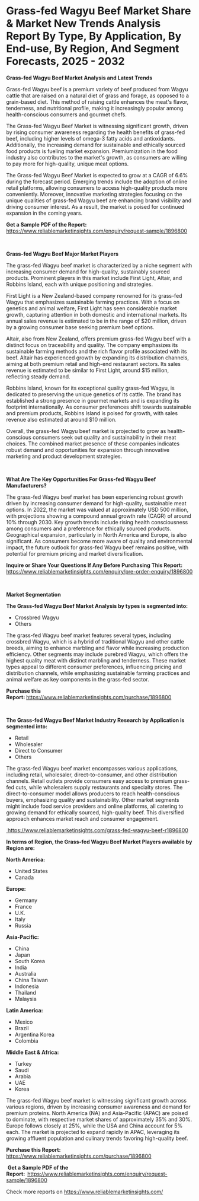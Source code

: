 <p><h1>Grass-fed Wagyu Beef Market Share & Market New Trends Analysis Report By Type, By Application, By End-use, By Region, And Segment Forecasts, 2025 - 2032</h1></p><p><strong>Grass-fed Wagyu Beef Market Analysis and Latest Trends</strong></p>
<p><p>Grass-fed Wagyu beef is a premium variety of beef produced from Wagyu cattle that are raised on a natural diet of grass and forage, as opposed to a grain-based diet. This method of raising cattle enhances the meat's flavor, tenderness, and nutritional profile, making it increasingly popular among health-conscious consumers and gourmet chefs.</p><p>The Grass-fed Wagyu Beef Market is witnessing significant growth, driven by rising consumer awareness regarding the health benefits of grass-fed beef, including higher levels of omega-3 fatty acids and antioxidants. Additionally, the increasing demand for sustainable and ethically sourced food products is fueling market expansion. Premiumization in the food industry also contributes to the market's growth, as consumers are willing to pay more for high-quality, unique meat options.</p><p>The Grass-fed Wagyu Beef Market is expected to grow at a CAGR of 6.6% during the forecast period. Emerging trends include the adoption of online retail platforms, allowing consumers to access high-quality products more conveniently. Moreover, innovative marketing strategies focusing on the unique qualities of grass-fed Wagyu beef are enhancing brand visibility and driving consumer interest. As a result, the market is poised for continued expansion in the coming years.</p></p>
<p><strong>Get a Sample PDF of the Report:&nbsp;</strong> <a href="https://www.reliablemarketinsights.com/enquiry/request-sample/1896800?utm_campaign=3583&utm_medium=2&utm_source=Github&utm_content=ia&utm_term=07042025&utm_id=grass-fed-wagyu-beef">https://www.reliablemarketinsights.com/enquiry/request-sample/1896800</a></p>
<p>&nbsp;</p>
<p><strong>Grass-fed Wagyu Beef Major Market Players</strong></p>
<p><p>The grass-fed Wagyu beef market is characterized by a niche segment with increasing consumer demand for high-quality, sustainably sourced products. Prominent players in this market include First Light, Altair, and Robbins Island, each with unique positioning and strategies.</p><p>First Light is a New Zealand-based company renowned for its grass-fed Wagyu that emphasizes sustainable farming practices. With a focus on genetics and animal welfare, First Light has seen considerable market growth, capturing attention in both domestic and international markets. Its annual sales revenue is estimated to be in the range of $20 million, driven by a growing consumer base seeking premium beef options.</p><p>Altair, also from New Zealand, offers premium grass-fed Wagyu beef with a distinct focus on traceability and quality. The company emphasizes its sustainable farming methods and the rich flavor profile associated with its beef. Altair has experienced growth by expanding its distribution channels, aiming at both premium retail and high-end restaurant sectors. Its sales revenue is estimated to be similar to First Light, around $15 million, reflecting steady demand.</p><p>Robbins Island, known for its exceptional quality grass-fed Wagyu, is dedicated to preserving the unique genetics of its cattle. The brand has established a strong presence in gourmet markets and is expanding its footprint internationally. As consumer preferences shift towards sustainable and premium products, Robbins Island is poised for growth, with sales revenue also estimated at around $10 million.</p><p>Overall, the grass-fed Wagyu beef market is projected to grow as health-conscious consumers seek out quality and sustainability in their meat choices. The combined market presence of these companies indicates robust demand and opportunities for expansion through innovative marketing and product development strategies.</p></p>
<p>&nbsp;</p>
<p><strong>What Are The Key Opportunities For Grass-fed Wagyu Beef Manufacturers?</strong></p>
<p><p>The grass-fed Wagyu beef market has been experiencing robust growth driven by increasing consumer demand for high-quality, sustainable meat options. In 2022, the market was valued at approximately USD 500 million, with projections showing a compound annual growth rate (CAGR) of around 10% through 2030. Key growth trends include rising health consciousness among consumers and a preference for ethically sourced products. Geographical expansion, particularly in North America and Europe, is also significant. As consumers become more aware of quality and environmental impact, the future outlook for grass-fed Wagyu beef remains positive, with potential for premium pricing and market diversification.</p></p>
<p><strong>Inquire or Share Your Questions If Any Before Purchasing This Report:</strong> <a href="https://www.reliablemarketinsights.com/enquiry/pre-order-enquiry/1896800?utm_campaign=3583&utm_medium=2&utm_source=Github&utm_content=ia&utm_term=07042025&utm_id=grass-fed-wagyu-beef">https://www.reliablemarketinsights.com/enquiry/pre-order-enquiry/1896800</a></p>
<p>&nbsp;</p>
<p><strong>Market Segmentation</strong></p>
<p><strong>The Grass-fed Wagyu Beef Market Analysis by types is segmented into:</strong></p>
<p><ul><li>Crossbred Wagyu</li><li>Others</li></ul></p>
<p><p>The grass-fed Wagyu beef market features several types, including crossbred Wagyu, which is a hybrid of traditional Wagyu and other cattle breeds, aiming to enhance marbling and flavor while increasing production efficiency. Other segments may include purebred Wagyu, which offers the highest quality meat with distinct marbling and tenderness. These market types appeal to different consumer preferences, influencing pricing and distribution channels, while emphasizing sustainable farming practices and animal welfare as key components in the grass-fed sector.</p></p>
<p><strong>Purchase this Report:&nbsp;</strong><a href="https://www.reliablemarketinsights.com/purchase/1896800?utm_campaign=3583&utm_medium=2&utm_source=Github&utm_content=ia&utm_term=07042025&utm_id=grass-fed-wagyu-beef">https://www.reliablemarketinsights.com/purchase/1896800</a></p>
<p>&nbsp;</p>
<p><strong>The Grass-fed Wagyu Beef Market Industry Research by Application is segmented into:</strong></p>
<p><ul><li>Retail</li><li>Wholesaler</li><li>Direct to Consumer</li><li>Others</li></ul></p>
<p><p>The grass-fed Wagyu beef market encompasses various applications, including retail, wholesaler, direct-to-consumer, and other distribution channels. Retail outlets provide consumers easy access to premium grass-fed cuts, while wholesalers supply restaurants and specialty stores. The direct-to-consumer model allows producers to reach health-conscious buyers, emphasizing quality and sustainability. Other market segments might include food service providers and online platforms, all catering to growing demand for ethically sourced, high-quality beef. This diversified approach enhances market reach and consumer engagement.</p></p>
<p><a href="https://www.reliablemarketinsights.com/grass-fed-wagyu-beef-r1896800?utm_campaign=3583&utm_medium=2&utm_source=Github&utm_content=ia&utm_term=07042025&utm_id=grass-fed-wagyu-beef">&nbsp;https://www.reliablemarketinsights.com/grass-fed-wagyu-beef-r1896800</a></p>
<p><strong>In terms of Region, the Grass-fed Wagyu Beef Market Players available by Region are:</strong></p>
<p>
    <p> <strong> North America: </strong>
        <ul>
            <li>United States</li>
            <li>Canada</li>
        </ul>
        </p> 
    <p> <strong> Europe: </strong>
        <ul>
            <li>Germany</li>
            <li>France</li>
            <li>U.K.</li>
            <li>Italy</li>
            <li>Russia</li>
        </ul>
        </p> 
    <p> <strong> Asia-Pacific: </strong>
        <ul>
            <li>China</li>
            <li>Japan</li>
            <li>South Korea</li>
            <li>India</li>
            <li>Australia</li>
            <li>China Taiwan</li>
            <li>Indonesia</li>
            <li>Thailand</li>
            <li>Malaysia</li>
        </ul>
        </p> 
    <p> <strong> Latin America: </strong>
        <ul>
            <li>Mexico</li>
            <li>Brazil</li>
            <li>Argentina Korea</li>
            <li>Colombia</li>
        </ul>
        </p> 
    <p> <strong> Middle East & Africa: </strong>
        <ul>
            <li>Turkey</li>
            <li>Saudi</li>
            <li>Arabia</li>
            <li>UAE</li>
            <li>Korea</li>
        </ul>
    </p>
    </p>
<p><p>The grass-fed Wagyu beef market is witnessing significant growth across various regions, driven by increasing consumer awareness and demand for premium proteins. North America (NA) and Asia-Pacific (APAC) are poised to dominate, with respective market shares of approximately 35% and 30%. Europe follows closely at 25%, while the USA and China account for 5% each. The market is projected to expand rapidly in APAC, leveraging its growing affluent population and culinary trends favoring high-quality beef.</p></p>
<p><strong>Purchase this Report: </strong><a href="https://www.reliablemarketinsights.com/purchase/1896800?utm_campaign=3583&utm_medium=2&utm_source=Github&utm_content=ia&utm_term=07042025&utm_id=grass-fed-wagyu-beef">https://www.reliablemarketinsights.com/purchase/1896800</a></p>
<p>&nbsp;<strong>Get a Sample PDF of the Report:&nbsp;&nbsp;</strong><a href="https://www.reliablemarketinsights.com/enquiry/request-sample/1896800?utm_campaign=3583&utm_medium=2&utm_source=Github&utm_content=ia&utm_term=07042025&utm_id=grass-fed-wagyu-beef">https://www.reliablemarketinsights.com/enquiry/request-sample/1896800</a></p>
<p><strong></strong></p>
<p>Check more reports on <a href="https://www.reliablemarketinsights.com/?utm_campaign=3583&utm_medium=2&utm_source=Github&utm_content=ia&utm_term=07042025&utm_id=grass-fed-wagyu-beef">https://www.reliablemarketinsights.com/</a></p>